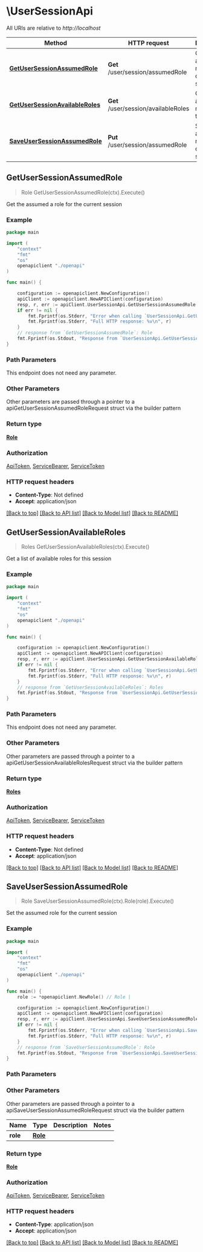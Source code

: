 # \UserSessionApi

All URIs are relative to *http://localhost*

Method | HTTP request | Description
------------- | ------------- | -------------
[**GetUserSessionAssumedRole**](UserSessionApi.md#GetUserSessionAssumedRole) | **Get** /user/session/assumedRole | Get the assumed a role for the current session
[**GetUserSessionAvailableRoles**](UserSessionApi.md#GetUserSessionAvailableRoles) | **Get** /user/session/availableRoles | Get a list of available roles for this session
[**SaveUserSessionAssumedRole**](UserSessionApi.md#SaveUserSessionAssumedRole) | **Put** /user/session/assumedRole | Set the assumed role for the current session



## GetUserSessionAssumedRole

> Role GetUserSessionAssumedRole(ctx).Execute()

Get the assumed a role for the current session



### Example

```go
package main

import (
    "context"
    "fmt"
    "os"
    openapiclient "./openapi"
)

func main() {

    configuration := openapiclient.NewConfiguration()
    apiClient := openapiclient.NewAPIClient(configuration)
    resp, r, err := apiClient.UserSessionApi.GetUserSessionAssumedRole(context.Background()).Execute()
    if err != nil {
        fmt.Fprintf(os.Stderr, "Error when calling `UserSessionApi.GetUserSessionAssumedRole``: %v\n", err)
        fmt.Fprintf(os.Stderr, "Full HTTP response: %v\n", r)
    }
    // response from `GetUserSessionAssumedRole`: Role
    fmt.Fprintf(os.Stdout, "Response from `UserSessionApi.GetUserSessionAssumedRole`: %v\n", resp)
}
```

### Path Parameters

This endpoint does not need any parameter.

### Other Parameters

Other parameters are passed through a pointer to a apiGetUserSessionAssumedRoleRequest struct via the builder pattern


### Return type

[**Role**](Role.md)

### Authorization

[ApiToken](../README.md#ApiToken), [ServiceBearer](../README.md#ServiceBearer), [ServiceToken](../README.md#ServiceToken)

### HTTP request headers

- **Content-Type**: Not defined
- **Accept**: application/json

[[Back to top]](#) [[Back to API list]](../README.md#documentation-for-api-endpoints)
[[Back to Model list]](../README.md#documentation-for-models)
[[Back to README]](../README.md)


## GetUserSessionAvailableRoles

> Roles GetUserSessionAvailableRoles(ctx).Execute()

Get a list of available roles for this session



### Example

```go
package main

import (
    "context"
    "fmt"
    "os"
    openapiclient "./openapi"
)

func main() {

    configuration := openapiclient.NewConfiguration()
    apiClient := openapiclient.NewAPIClient(configuration)
    resp, r, err := apiClient.UserSessionApi.GetUserSessionAvailableRoles(context.Background()).Execute()
    if err != nil {
        fmt.Fprintf(os.Stderr, "Error when calling `UserSessionApi.GetUserSessionAvailableRoles``: %v\n", err)
        fmt.Fprintf(os.Stderr, "Full HTTP response: %v\n", r)
    }
    // response from `GetUserSessionAvailableRoles`: Roles
    fmt.Fprintf(os.Stdout, "Response from `UserSessionApi.GetUserSessionAvailableRoles`: %v\n", resp)
}
```

### Path Parameters

This endpoint does not need any parameter.

### Other Parameters

Other parameters are passed through a pointer to a apiGetUserSessionAvailableRolesRequest struct via the builder pattern


### Return type

[**Roles**](Roles.md)

### Authorization

[ApiToken](../README.md#ApiToken), [ServiceBearer](../README.md#ServiceBearer), [ServiceToken](../README.md#ServiceToken)

### HTTP request headers

- **Content-Type**: Not defined
- **Accept**: application/json

[[Back to top]](#) [[Back to API list]](../README.md#documentation-for-api-endpoints)
[[Back to Model list]](../README.md#documentation-for-models)
[[Back to README]](../README.md)


## SaveUserSessionAssumedRole

> Role SaveUserSessionAssumedRole(ctx).Role(role).Execute()

Set the assumed role for the current session



### Example

```go
package main

import (
    "context"
    "fmt"
    "os"
    openapiclient "./openapi"
)

func main() {
    role := *openapiclient.NewRole() // Role | 

    configuration := openapiclient.NewConfiguration()
    apiClient := openapiclient.NewAPIClient(configuration)
    resp, r, err := apiClient.UserSessionApi.SaveUserSessionAssumedRole(context.Background()).Role(role).Execute()
    if err != nil {
        fmt.Fprintf(os.Stderr, "Error when calling `UserSessionApi.SaveUserSessionAssumedRole``: %v\n", err)
        fmt.Fprintf(os.Stderr, "Full HTTP response: %v\n", r)
    }
    // response from `SaveUserSessionAssumedRole`: Role
    fmt.Fprintf(os.Stdout, "Response from `UserSessionApi.SaveUserSessionAssumedRole`: %v\n", resp)
}
```

### Path Parameters



### Other Parameters

Other parameters are passed through a pointer to a apiSaveUserSessionAssumedRoleRequest struct via the builder pattern


Name | Type | Description  | Notes
------------- | ------------- | ------------- | -------------
 **role** | [**Role**](Role.md) |  | 

### Return type

[**Role**](Role.md)

### Authorization

[ApiToken](../README.md#ApiToken), [ServiceBearer](../README.md#ServiceBearer), [ServiceToken](../README.md#ServiceToken)

### HTTP request headers

- **Content-Type**: application/json
- **Accept**: application/json

[[Back to top]](#) [[Back to API list]](../README.md#documentation-for-api-endpoints)
[[Back to Model list]](../README.md#documentation-for-models)
[[Back to README]](../README.md)

